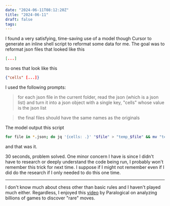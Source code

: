```yaml
---
date: "2024-06-11T08:12:20Z"
title: "2024-06-11"
draft: false
tags:
---
```


I found a very satisfying, time-saving use of a model though Cursor to generate an inline shell script to reformat some data for me.
The goal was to reformat json files that looked like this

```json
[...]
```

to ones that look like this

```json
{"cells" [...]}
```

I used the following prompts:

> for each json file in the current folder, read the json (which is a json list) and turn it into a json object with a single key, "cells" whose value is the json list

> the final files should have the same names as the originals

The model output this script

```sh
for file in *.json; do jq '{cells: .}' "$file" > "temp_$file" && mv "temp_$file" "$file"; done
```

and that was it.

30 seconds, problem solved.
One minor concern I have is since I didn't have to research or deeply understand the code being run, I probably won't remember this trick for next time.
I suppose if I might not remember even if I did do the research if I only needed to do this one time.

---

I don't know much about chess other than basic rules and I haven't played much either.
Regardless, I enjoyed this [video](https://www.youtube.com/watch?v=iDnW0WiCqNc) by Paralogical on analyzing billions of games to discover "rare" moves.
